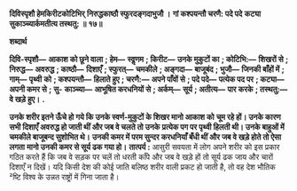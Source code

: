 **दिविस्पृशौ हेमकिरीटकोटिभिर्** **निरुद्धकाष्ठौ स्फुरदङ्गदाभुजौ ।** **गां कश्पयन्तौ चरणै: पदे पदे** **कट्या सुकाञ्च्यार्कमतीत्य तस्थतु: ॥ १७॥** 

**शब्दार्थ** 

**दिवि-स्पृशौ—** **आकाश को छूने वाला** **; हेम—** **स्वॢणम** **; किरीट—** **उनके मुकुटों का** **; कोटिभि:—** **शिखरों से** **;** **निरुद्ध—** **अवरुद्ध** **; काष्ठौ—** **दिशाएँ** **; स्फुरत्—** **चमकीले** **; अङ्गदा—** **बाजूबंद** **; भुजौ—** **जिनकी बाँहों में** **; गाम्—** **पृथ्वी** **को** **; कश्पयन्तौ—** **हिलाते हुए** **; चरणै:—** **अपने पाँवों से** **; पदे पदे—** **पत्येक पद पर** **; कट्या—** **अपनी कमर से** **; सु-** **काञ्च्या—** **आभूषित करधनियों से** **; अर्कम्—** **सूर्य** **; अतीत्य—** **पार करके** **; तस्थतु:—** **वे खड़े हुए।** **.** 

**उनके शरीर इतने ऊँचे हो गये कि उनके स्वर्ण-मुकुटों के शिखर मानो आकाश को** **चूम रहे हों। उनके कारण सभी दिशाएँ अवरुद्ध हो जाती थीं और जब वे चलते तो उनके** **प्रत्येक पग पर पृथ्वी हिलती थी। उनके बाहुओं में चमकीले बाजूबन्द सुशोभित थे।** **उनकी कमर में परम सुन्दर करधनियाँ बँधी थीं और जब वे खड़े होते तो ऐसा लगता** **मानो उनकी कमर से सूर्य ढक गया हो।** **तात्पर्य :** आसुरी सवयता में लोग अपने शरीर को इस प्रकार गठित करते हैं कि जब वे सड़क पर चलें तो धरती काँपे और जब वे खड़े हों तो सूर्य ढक जाय और चारों दिशाएँ न दिखें। यदि किसी देश की कोई जाति बलिष्ठ शरीर वाली प्रकट हो जाती है, तो वह देश भौतिक ²ष्टि विश्व के उन्नत राष्ट्रों में गिना जाता है।  